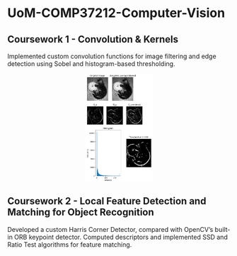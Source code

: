 # UoM-COMP37212-Computer-Vision

## Coursework 1 - Convolution & Kernels
Implemented custom convolution functions for image filtering and edge detection using Sobel and histogram-based thresholding.
<div align="center">
  <img src="https://github.com/FerN027/UoM-COMP37212-Computer-Vision/blob/main/CW1%20-%20Convolution%20%26%20Kernels/Screenshot%20cw1.png" alt="Alt Text" width="30%">
</div>

## Coursework 2 - Local Feature Detection and Matching for Object Recognition
Developed a custom Harris Corner Detector, compared with OpenCV’s built-in ORB keypoint detector. Computed descriptors and implemented SSD and Ratio Test algorithms for feature matching.

